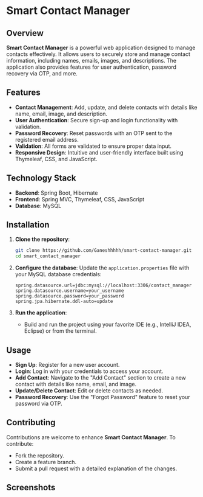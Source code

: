 # Smart Contact Manager

## Overview
**Smart Contact Manager** is a powerful web application designed to manage contacts effectively. It allows users to securely store and manage contact information, including names, emails, images, and descriptions. The application also provides features for user authentication, password recovery via OTP, and more.

## Features
- **Contact Management**: Add, update, and delete contacts with details like name, email, image, and description.
- **User Authentication**: Secure sign-up and login functionality with validation.
- **Password Recovery**: Reset passwords with an OTP sent to the registered email address.
- **Validation**: All forms are validated to ensure proper data input.
- **Responsive Design**: Intuitive and user-friendly interface built using Thymeleaf, CSS, and JavaScript.

## Technology Stack
- **Backend**: Spring Boot, Hibernate
- **Frontend**: Spring MVC, Thymeleaf, CSS, JavaScript
- **Database**: MySQL

## Installation

1. **Clone the repository**:
    ```bash
    git clone https://github.com/Ganeshhhhh/smart-contact-manager.git
    cd smart_contact_manager
    ```

2. **Configure the database**:
   Update the `application.properties` file with your MySQL database credentials:
    ```properties
    spring.datasource.url=jdbc:mysql://localhost:3306/contact_manager
    spring.datasource.username=your_username
    spring.datasource.password=your_password
    spring.jpa.hibernate.ddl-auto=update
    ```

3. **Run the application**:
    - Build and run the project using your favorite IDE (e.g., IntelliJ IDEA, Eclipse) or from the terminal.

## Usage

- **Sign Up**: Register for a new user account.
- **Login**: Log in with your credentials to access your account.
- **Add Contact**: Navigate to the "Add Contact" section to create a new contact with details like name, email, and image.
- **Update/Delete Contact**: Edit or delete contacts as needed.
- **Password Recovery**: Use the "Forgot Password" feature to reset your password via OTP.

## Contributing
Contributions are welcome to enhance **Smart Contact Manager**. To contribute:
- Fork the repository.
- Create a feature branch.
- Submit a pull request with a detailed explanation of the changes.

## Screenshots

